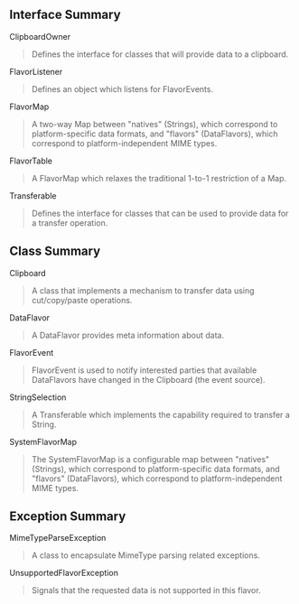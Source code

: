 ## Interface Summary
 
ClipboardOwner	
> Defines the interface for classes that will provide data to a clipboard.  

FlavorListener	
> Defines an object which listens for FlavorEvents.

FlavorMap	
> A two-way Map between "natives" (Strings), which correspond to platform-specific data formats, and "flavors" (DataFlavors), which correspond to platform-independent MIME types.

FlavorTable	
> A FlavorMap which relaxes the traditional 1-to-1 restriction of a Map.

Transferable	
> Defines the interface for classes that can be used to provide data for a transfer operation.

## Class Summary

Clipboard	
> A class that implements a mechanism to transfer data using cut/copy/paste operations.

DataFlavor	
> A DataFlavor provides meta information about data.

FlavorEvent	
> FlavorEvent is used to notify interested parties that available DataFlavors have changed in the Clipboard (the event source).

StringSelection	
> A Transferable which implements the capability required to transfer a String.

SystemFlavorMap	
> The SystemFlavorMap is a configurable map between "natives" (Strings), which correspond to platform-specific data formats, and "flavors" (DataFlavors), which correspond to platform-independent MIME types.

## Exception Summary

MimeTypeParseException	
> A class to encapsulate MimeType parsing related exceptions.

UnsupportedFlavorException	
> Signals that the requested data is not supported in this flavor.
